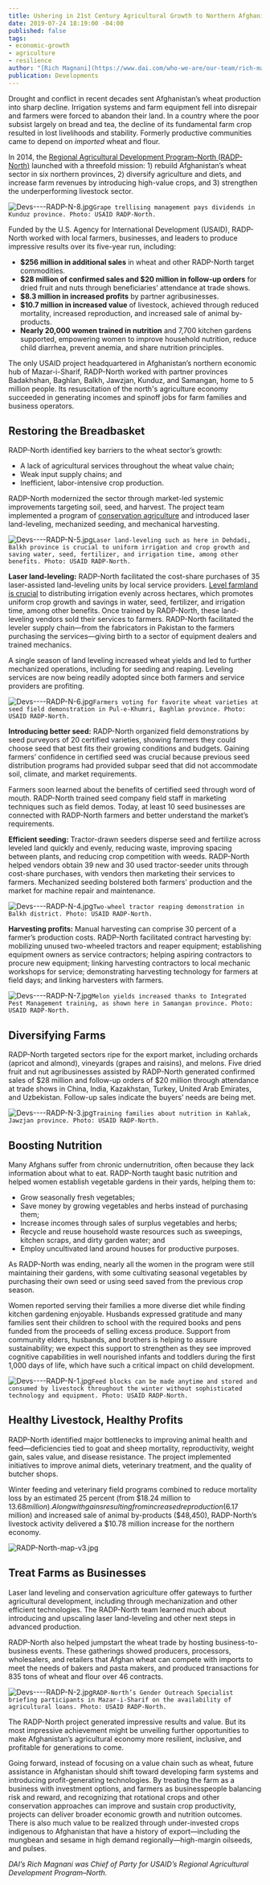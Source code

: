 ```yaml
---
title: Ushering in 21st Century Agricultural Growth to Northern Afghanistan
date: 2019-07-24 18:19:00 -04:00
published: false
tags:
- economic-growth
- agriculture
- resilience
author: "[Rich Magnani](https://www.dai.com/who-we-are/our-team/rich-magnani)"
publication: Developments
---
```


Drought and conflict in recent decades sent Afghanistan’s wheat production into sharp decline. Irrigation systems and farm equipment fell into disrepair and farmers were forced to abandon their land. In a country where the poor subsist largely on bread and tea, the decline of its fundamental farm crop resulted in lost livelihoods and stability. Formerly productive communities came to depend on *imported* wheat and flour.




In 2014, the [Regional Agricultural Development Program–North (RADP-North)](https://www.dai.com/our-work/projects/afghanistan-regional-agricultural-development-program-radp-north) launched with a threefold mission: 1) rebuild Afghanistan’s wheat sector in six northern provinces, 2) diversify agriculture and diets, and increase farm revenues by introducing high-value crops, and 3) strengthen the underperforming livestock sector.

![Devs----RADP-N-8.jpg](/uploads/Devs----RADP-N-8.jpg)`Grape trellising management pays dividends in Kunduz province. Photo: USAID RADP-North.`

Funded by the U.S. Agency for International Development (USAID), RADP-North worked with local farmers, businesses, and leaders to produce impressive results over its five-year run, including:

* **$256 million in additional sales** in wheat and other RADP-North target commodities.
* **$28 million of confirmed sales and $20 million in follow-up orders** for dried fruit and nuts through beneficiaries’ attendance at trade shows.
* **$8.3 million in increased profits** by partner agribusinesses.
* **$10.7 million in increased value** of livestock, achieved through reduced mortality, increased reproduction, and increased sale of animal by-products.
* **Nearly 20,000 women trained in nutrition** and 7,700 kitchen gardens supported, empowering women to improve household nutrition, reduce child diarrhea, prevent anemia, and share nutrition principles.

The only USAID project headquartered in Afghanistan’s northern economic hub of Mazar-i-Sharif, RADP-North worked with partner provinces Badakhshan, Baghlan, Balkh, Jawzjan, Kunduz, and Samangan, home to 5 million people. Its resuscitation of the north's agriculture economy succeeded in generating incomes and spinoff jobs for farm families and business operators.

<script src="//my.visme.co/visme.js"></script><div class="visme_d" data-url="ep96zp61-radp-north" data-w="800" data-h="3983" data-domain="my"></div>

## Restoring the Breadbasket

RADP-North identified key barriers to the wheat sector’s growth:

* A lack of agricultural services throughout the wheat value chain; 
* Weak input supply chains; and
* Inefficient, labor-intensive crop production.

RADP-North modernized the sector through market-led systemic improvements targeting soil, seed, and harvest. The project team implemented a program of [conservation agriculture](http://www.fao.org/conservation-agriculture/en/) and introduced laser land-leveling, mechanized seeding, and mechanical harvesting.

![Devs----RADP-N-5.jpg](/uploads/Devs----RADP-N-5.jpg)`Laser land-leveling such as here in Dehdadi, Balkh province is crucial to uniform irrigation and crop growth and saving water, seed, fertilizer, and irrigation time, among other benefits. Photo: USAID RADP-North.`

**Laser land-leveling:** RADP-North facilitated the cost-share purchases of 35 laser-assisted land-leveling units by local service providers. [Level farmland is crucial](https://ccafs.cgiar.org/research-highlight/laser-land-levelling-how-it-strikes-all-right-climate-smart-chords#.XT87iZNKjuQ) to distributing irrigation evenly across hectares, which promotes uniform crop growth and savings in water, seed, fertilizer, and irrigation time, among other benefits. Once trained by RADP-North, these land-leveling vendors sold their services to farmers. RADP-North facilitated the leveler supply chain—from the fabricators in Pakistan to the farmers purchasing the services—giving birth to a sector of equipment dealers and trained mechanics.  

A single season of land leveling increased wheat yields and led to further mechanized operations, including for seeding and reaping. Leveling services are now being readily adopted since both farmers and service providers are profiting.

![Devs----RADP-N-6.jpg](/uploads/Devs----RADP-N-6.jpg)`Farmers voting for favorite wheat varieties at seed field demonstration in Pul-e-Khumri, Baghlan province. Photo: USAID RADP-North.` 

**Introducing better seed:** RADP-North organized field demonstrations by seed purveyors of 20 certified varieties, showing farmers they could choose seed that best fits their growing conditions and budgets. Gaining farmers’ confidence in certified seed was crucial because previous seed distribution programs had provided subpar seed that did not accommodate soil, climate, and market requirements.

Farmers soon learned about the benefits of certified seed through word of mouth. RADP-North trained seed company field staff in marketing techniques such as field demos. Today, at least 10 seed businesses are connected with RADP-North farmers and better understand the market’s requirements.

**Efficient seeding:** Tractor-drawn seeders disperse seed and fertilize across leveled land quickly and evenly, reducing waste, improving spacing between plants, and reducing crop competition with weeds. RADP-North helped vendors obtain 39 new and 30 used tractor-seeder units through cost-share purchases, with vendors then marketing their services to farmers. Mechanized seeding bolstered both farmers' production and the market for machine repair and maintenance.

![Devs----RADP-N-4.jpg](/uploads/Devs----RADP-N-4.jpg)`Two-wheel tractor reaping demonstration in Balkh district. Photo: USAID RADP-North.`

**Harvesting profits:** Manual harvesting can comprise 30 percent of a farmer’s production costs. RADP-North facilitated contract harvesting by: mobilizing unused two-wheeled tractors and reaper equipment; establishing equipment owners as service contractors; helping aspiring contractors to procure new equipment; linking harvesting contractors to local mechanic workshops for service; demonstrating harvesting technology for farmers at field days; and linking harvesters with farmers.

![Devs----RADP-N-7.jpg](/uploads/Devs----RADP-N-7.jpg)`Melon yields increased thanks to Integrated Pest Management training, as shown here in Samangan province. Photo: USAID RADP-North.`

## Diversifying Farms

RADP-North targeted sectors ripe for the export market, including orchards (apricot and almond), vineyards (grapes and raisins), and melons. Five dried fruit and nut agribusinesses assisted by RADP-North generated confirmed sales of $28 million and follow-up orders of $20 million through attendance at trade shows in China, India, Kazakhstan, Turkey, United Arab Emirates, and Uzbekistan. Follow-up sales indicate the buyers’ needs are being met.

![Devs----RADP-N-3.jpg](/uploads/Devs----RADP-N-3.jpg)`Training families about nutrition in Kahlak, Jawzjan province. Photo: USAID RADP-North.`

## Boosting Nutrition

Many Afghans suffer from chronic undernutrition, often because they lack information about what to eat. RADP-North taught basic nutrition and helped women establish vegetable gardens in their yards, helping them to:

* Grow seasonally fresh vegetables;
* Save money by growing vegetables and herbs instead of purchasing them;
* Increase incomes through sales of surplus vegetables and herbs;
* Recycle and reuse household waste resources such as sweepings, kitchen scraps, and dirty garden water; and
* Employ uncultivated land around houses for productive purposes.

As RADP-North was ending, nearly all the women in the program were still maintaining their gardens, with some cultivating seasonal vegetables by purchasing their own seed or using seed saved from the previous crop season.

Women reported serving their families a more diverse diet while finding kitchen gardening enjoyable. Husbands expressed gratitude and many families sent their children to school with the required books and pens funded from the proceeds of selling excess produce. Support from community elders, husbands, and brothers is helping to assure sustainability; we expect this support to strengthen as they see improved cognitive capabilities in well nourished infants and toddlers during the first 1,000 days of life, which have such a critical impact on child development.

![Devs----RADP-N-1.jpg](/uploads/Devs----RADP-N-1.jpg)`Feed blocks can be made anytime and stored and consumed by livestock throughout the winter without sophisticated technology and equipment. Photo: USAID RADP-North.`

## Healthy Livestock, Healthy Profits

RADP-North identified major bottlenecks to improving animal health and feed—deficiencies tied to goat and sheep mortality, reproductivity, weight gain, sales value, and disease resistance. The project implemented initiatives to improve animal diets, veterinary treatment, and the quality of butcher shops.

Winter feeding and veterinary field programs combined to reduce mortality loss by an estimated 25 percent (from $18.24 million to $13.68 million). Along with gains resulting from increased reproduction ($6.17 million) and increased sale of animal by-products ($48,450), RADP-North’s livestock activity delivered a $10.78 million increase for the northern economy.

![RADP-North-map-v3.jpg](/uploads/RADP-North-map-v3.jpg)

## Treat Farms as Businesses

Laser land leveling and conservation agriculture offer gateways to further agricultural development, including through mechanization and other efficient technologies. The RADP-North team learned much about introducing and upscaling laser land-leveling and other next steps in advanced production. 

RADP-North also helped jumpstart the wheat trade by hosting business-to-business events. These gatherings showed producers, processors, wholesalers, and retailers that Afghan wheat can compete with imports to meet the needs of bakers and pasta makers, and produced transactions for 835 tons of wheat and flour over 46 contracts. 

![Devs----RADP-N-2.jpg](/uploads/Devs----RADP-N-2.jpg)`RADP-North’s Gender Outreach Specialist briefing participants in Mazar-i-Sharif on the availability of agricultural loans. Photo: USAID RADP-North.`

The RADP-North project generated impressive results and value. But its most impressive achievement might be unveiling further opportunities to make Afghanistan’s agricultural economy more resilient, inclusive, and profitable for generations to come.

Going forward, instead of focusing on a value chain such as wheat, future assistance in Afghanistan should shift toward developing farm systems and introducing profit-generating technologies. By treating the farm as a business with investment options, and farmers as businesspeople balancing risk and reward, and recognizing that rotational crops and other conservation approaches can improve and sustain crop productivity, projects can deliver broader economic growth and nutrition outcomes. There is also much value to be realized through under-invested crops indigenous to Afghanistan that have a history of export—including the mungbean and sesame in high demand regionally—high-margin oilseeds, and pulses.

*DAI’s Rich Magnani was Chief of Party for USAID’s Regional Agricultural Development Program–North.*